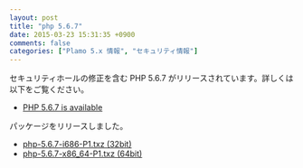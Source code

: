 ```yaml
---
layout: post
title: "php 5.6.7"
date: 2015-03-23 15:31:35 +0900
comments: false
categories: ["Plamo 5.x 情報", "セキュリティ情報"]
---
```

セキュリティホールの修正を含む PHP 5.6.7 がリリースされています。詳しくは以下をご覧ください。

* [PHP 5.6.7 is available](http://jp.php.net/archive/2015.php#id2015-03-20-2)

パッケージをリリースしました。

* [php-5.6.7-i686-P1.txz (32bit)](ftp://plamo.linet.gr.jp/pub/Plamo-5.x/x86/plamo/05_ext/network2.txz/php-5.6.7-i686-P1.txz)
* [php-5.6.7-x86_64-P1.txz (64bit)](ftp://plamo.linet.gr.jp/pub/Plamo-5.x/x86_64/plamo/05_ext/network2.txz/php-5.6.7-x86_64-P1.txz)